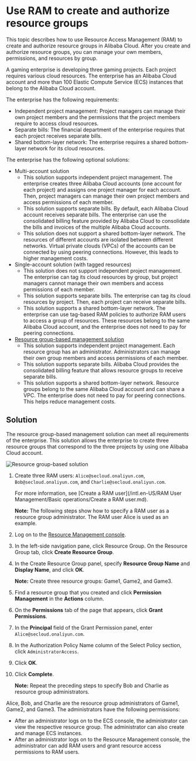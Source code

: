 # Use RAM to create and authorize resource groups

This topic describes how to use Resource Access Management \(RAM\) to create and authorize resource groups in Alibaba Cloud. After you create and authorize resource groups, you can manage your own members, permissions, and resources by group.

A gaming enterprise is developing three gaming projects. Each project requires various cloud resources. The enterprise has an Alibaba Cloud account and more than 100 Elastic Compute Service \(ECS\) instances that belong to the Alibaba Cloud account.

The enterprise has the following requirements:

-   Independent project management: Project managers can manage their own project members and the permissions that the project members require to access cloud resources.
-   Separate bills: The financial department of the enterprise requires that each project receives separate bills.
-   Shared bottom-layer network: The enterprise requires a shared bottom-layer network for its cloud resources.

The enterprise has the following optional solutions:

-   Multi-account solution
    -   This solution supports independent project management. The enterprise creates three Alibaba Cloud accounts \(one account for each project\) and assigns one project manager for each account. Then, project managers can manage their own project members and access permissions of each member.
    -   This solution supports separate bills. By default, each Alibaba Cloud account receives separate bills. The enterprise can use the consolidated billing feature provided by Alibaba Cloud to consolidate the bills and invoices of the multiple Alibaba Cloud accounts.
    -   This solution does not support a shared bottom-layer network. The resources of different accounts are isolated between different networks. Virtual private clouds \(VPCs\) of the accounts can be connected by using peering connections. However, this leads to higher management costs.
-   Single-account solution \(with tagged resources\)
    -   This solution does not support independent project management. The enterprise can tag its cloud resources by group, but project managers cannot manage their own members and access permissions of each member.
    -   This solution supports separate bills. The enterprise can tag its cloud resources by project. Then, each project can receive separate bills.
    -   This solution supports a shared bottom-layer network. The enterprise can use tag-based RAM policies to authorize RAM users to access a group of resources. These resources belong to the same Alibaba Cloud account, and the enterprise does not need to pay for peering connections.
-   [Resource group-based management solution](#section_03)
    -   This solution supports independent project management. Each resource group has an administrator. Administrators can manage their own group members and access permissions of each member.
    -   This solution supports separate bills. Alibaba Cloud provides the consolidated billing feature that allows resource groups to receive separate bills.
    -   This solution supports a shared bottom-layer network. Resource groups belong to the same Alibaba Cloud account and can share a VPC. The enterprise does not need to pay for peering connections. This helps reduce management costs.

## Solution

The resource group-based management solution can meet all requirements of the enterprise. This solution allows the enterprise to create three resource groups that correspond to the three projects by using one Alibaba Cloud account.

![Resource group-based solution](https://static-aliyun-doc.oss-accelerate.aliyuncs.com/assets/img/en-US/2132559951/p14357.png)

1.  Create three RAM users: `Alice@secloud.onaliyun.com`, `Bob@secloud.onaliyun.com`, and `Charlie@secloud.onaliyun.com`.

    For more information, see [Create a RAM user](/intl.en-US/RAM User Management/Basic operations/Create a RAM user.md).

    **Note:** The following steps show how to specify a RAM user as a resource group administrator. The RAM user Alice is used as an example.

2.  Log on to the [Resource Management console](https://resourcemanager.console.aliyun.com/resource-groups).

3.  In the left-side navigation pane, click Resource Group. On the Resource Group tab, click **Create Resource Group**.

4.  In the Create Resource Group panel, specify **Resource Group Name** and **Display Name**, and click **OK**.

    **Note:** Create three resource groups: Game1, Game2, and Game3.

5.  Find a resource group that you created and click **Permission Management** in the **Actions** column.

6.  On the **Permissions** tab of the page that appears, click **Grant Permissions**.

7.  In the **Principal** field of the Grant Permission panel, enter `Alice@secloud.onaliyun.com`.

8.  In the Authorization Policy Name column of the Select Policy section, click `AdministratorAccess`.

9.  Click **OK**.

10. Click **Complete**.

    **Note:** Repeat the preceding steps to specify Bob and Charlie as resource group administrators.


Alice, Bob, and Charlie are the resource group administrators of Game1, Game2, and Game3. The administrators have the following permissions:

-   After an administrator logs on to the ECS console, the administrator can view the respective resource group. The administrator can also create and manage ECS instances.
-   After an administrator logs on to the Resource Management console, the administrator can add RAM users and grant resource access permissions to RAM users.

